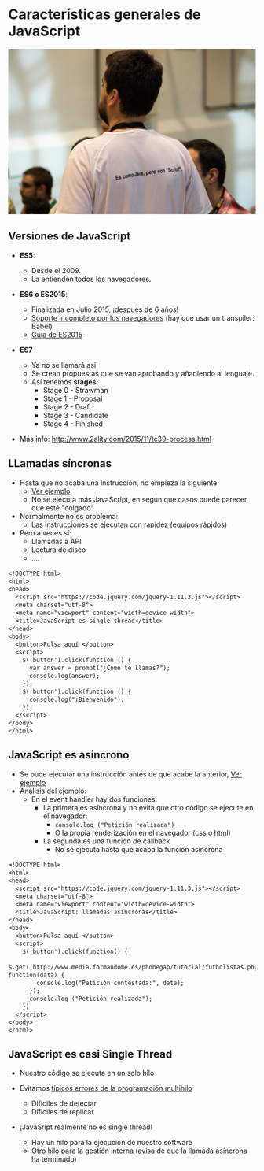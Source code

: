# Características generales de JavaScript



![](javascript.jpg)


## Versiones de JavaScript
- **ES5**: 
  - Desde el 2009. 
  - La entienden todos los navegadores.
- **ES6 o ES2015**: 
  - Finalizada en Julio 2015, ¡después de 6 años!
  - [Soporte incompleto por los navegadores](http://kangax.github.io/compat-table/es6/) (hay que usar un transpiler: Babel)
  - [Guía de ES2015](http://babeljs.io/docs/learn-es2015/)


- **ES7** 
  - Ya no se llamará asi
  - Se crean propuestas que se van aprobando y añadiendo al lenguaje.
  - Así tenemos **stages**:
    - Stage 0 - Strawman
    - Stage 1 - Proposal
    - Stage 2 - Draft
    - Stage 3 - Candidate
    - Stage 4 - Finished

- Más info: http://www.2ality.com/2015/11/tc39-process.html


## LLamadas síncronas
- Hasta que no acaba una instrucción, no empieza la siguiente
    - [Ver ejemplo](https://jsbin.com/fuzofi/edit?html,console,output)
    - No se ejecuta más JavaScript, en según que casos puede parecer que esté "colgado"
- Normalmente no es problema:
    - Las instrucciones se ejecutan con rapidez (equipos rápidos)
- Pero a veces sí:
    - Llamadas a API
    - Lectura de disco
    - ....


```
<!DOCTYPE html>
<html>
<head>
  <script src="https://code.jquery.com/jquery-1.11.3.js"></script>
  <meta charset="utf-8">
  <meta name="viewport" content="width=device-width">
  <title>JavaScript es single thread</title>
</head>
<body>
  <button>Pulsa aquí </button>
  <script>
    $('button').click(function () {
      var answer = prompt("¿Cómo te llamas?");
      console.log(answer);  
    });
    $('button').click(function () {
      console.log("¡Bienvenido");  
    });
  </script>
</body>
</html>
```


## JavaScript es asíncrono
- Se pude ejecutar una instrucción antes de que acabe la anterior, [Ver ejemplo](http://jsbin.com/qufito/4/edit?html,console,output)
- Análisis del ejemplo:
    - En el event handler hay dos funciones:
        - La primera es asíncrona y no evita que otro código se ejecute en el navegador:
            - ```console.log ("Petición realizada")```
            - O la propia renderización en el navegador (css o html)
        - La segunda es una función de callback
            - No se ejecuta hasta que acaba la función asíncrona

``` 
<!DOCTYPE html>
<html>
<head>
  <script src="https://code.jquery.com/jquery-1.11.3.js"></script>
  <meta charset="utf-8">
  <meta name="viewport" content="width=device-width">
  <title>JavaScript: llamadas asíncronas</title>
</head>
<body>
  <button>Pulsa aquí </button>
  <script>
    $('button').click(function() {  
      $.get('http://www.media.formandome.es/phonegap/tutorial/futbolistas.php', function(data) {
        console.log("Petición contestada:", data);
      });
      console.log ("Petición realizada");
    })
  </script>
</body>
</html>
```


## JavaScript es casi Single Thread
- Nuestro código se ejecuta en un solo hilo
- Evitamos [típicos errores de la programación multihilo](http://stackoverflow.com/questions/499634/how-to-detect-and-debug-multi-threading-problems)
    - Dificiles de detectar
    - Dificiles de replicar

- ¡JavaSript realmente no es single thread!
    - Hay un hilo para la ejecución de nuestro software
    - Otro hilo para la gestión interna (avisa de que la llamada asíncrona ha terminado)